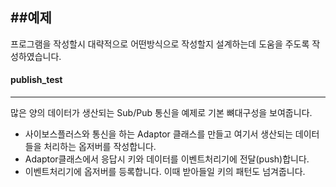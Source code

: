 ##예제 
-------------------------

프로그램을 작성할시 대략적으로 어떤방식으로 작성할지 설계하는데 도움을 주도록 작성하였습니다.


#### publish_test
----------------

많은 양의 데이터가 생산되는 Sub/Pub 통신을 예제로 기본 뼈대구성을 보여줍니다.

 * 사이보스플러스와 통신을 하는 Adaptor 클래스를 만들고
여기서 생산되는 데이터들을 처리하는 옵저버를 작성합니다.
 * Adaptor클래스에서 응답시 키와 데이터를 이벤트처리기에 전달(push)합니다.
 * 이벤트처리기에 옵저버를 등록합니다. 이때 받아들일 키의 패턴도 넘겨줍니다.





